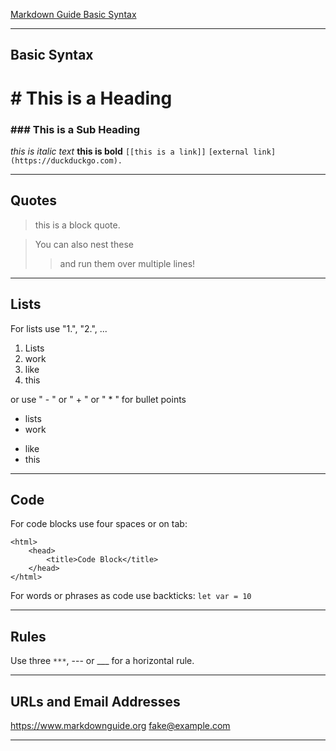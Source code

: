 [Markdown Guide Basic Syntax](https://www.markdownguide.org/basic-syntax/)

___
## Basic Syntax
# # This is a Heading
### ### This is a Sub Heading

_this is italic text_
**this is bold**
`[[this is a link]]`
`[external link](https://duckduckgo.com).`

___
## Quotes

>  this is a block quote.

> You can also nest these
> > and run them over
> > multiple lines!

___
## Lists

For lists use "1.", "2.", ...
1. Lists
2. work
3. like
4. this

or use " - " or " + " or " * " for bullet points

- lists
- work
* like
* this

___
## Code

For code blocks use four spaces or on tab:

	<html>
		<head>
			<title>Code Block</title>
		</head>
	</html>

For words or phrases as code use backticks:
`let var = 10`

___
## Rules

Use three `***`, --- or ___  for a horizontal rule.

___
## URLs and Email Addresses
<https://www.markdownguide.org>
<fake@example.com>

___

